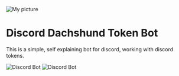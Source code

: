 <img src="https://i.imgur.com/o6hVdHB.png" alt="My picture" /> 


# Discord Dachshund Token Bot

This is a simple, self explaining bot for discord, working with discord tokens.

<img src="https://i.imgur.com/Ha5syTd.png" alt="Discord Bot" /> 
<img src="https://i.imgur.com/riGhOQe.png" alt="Discord Bot" /> 



